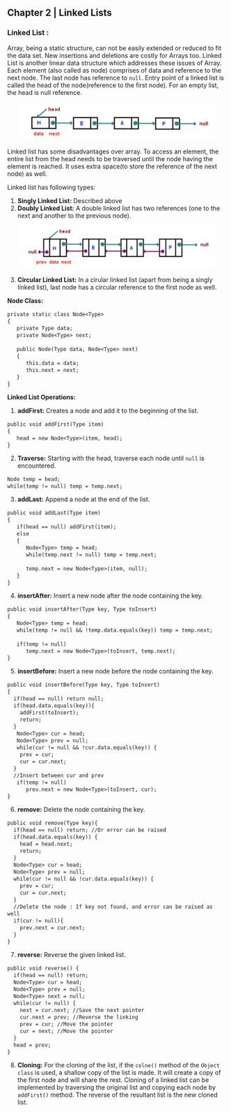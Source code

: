 ## Chapter 2 | Linked Lists
### Linked List :
Array, being a static structure, can not be easily extended or reduced to fit the data set. New insertions and deletions 
are costly for Arrays too. Linked List is another linear data structure which addresses these issues of Array. Each element
(also called as node) comprises of data and reference to the next node. The last node has reference to `null`. Entry point 
of a linked list is called the head of the node(reference to the first node). For an empty list, the head is null reference.   

<p align="center">
  <img src="/images/LinkedList.png" width="450"/>
</p>

Linked list has some disadvantages over array. To access an element, the entire list from the head needs to be traversed until
the node having the element is reached. It uses extra space(to store the reference of the next node) as well.

Linked list has following types:
1) **Singly Linked List:** Described above
2) **Doubly Linked List:** 
  A double linked list has two references (one to the next and another to the previous node).
  
<p align="center">
  <img src="/images/DLinkedList.png" width="450"/>
</p>

3) **Circular Linked List:** In a cirular linked list (apart from being a singly linked list), last node has a circular
reference to the first node as well.

**Node Class:**
```
private static class Node<Type>
{
   private Type data;
   private Node<Type> next;

   public Node(Type data, Node<Type> next)
   {
      this.data = data;
      this.next = next;
   }
}
```

**Linked List Operations:**

1. **addFirst:** Creates a node and add it to the beginning of the list.
```
public void addFirst(Type item)
{
   head = new Node<Type>(item, head);
}
```
2. **Traverse:** Starting with the head, traverse each node until `null` is encountered.
```
Node temp = head;
while(temp != null) temp = temp.next;
```
3. **addLast:** Append a node at the end of the list.
```
public void addLast(Type item)
{
   if(head == null) addFirst(item);
   else
   {
      Node<Type> temp = head;
      while(temp.next != null) temp = temp.next;

      temp.next = new Node<Type>(item, null);
   }
}
```
4. **insertAfter:** Insert a new node after the node containing the key.
```
public void insertAfter(Type key, Type toInsert)
{
   Node<Type> temp = head;
   while(temp != null && !temp.data.equals(key)) temp = temp.next;

   if(temp != null)
      temp.next = new Node<Type>(toInsert, temp.next);
}
```
5. **insertBefore:** Insert a new node before the node containing the key.
```
public void insertBefore(Type key, Type toInsert)
{
  if(head == null) return null;
  if(head.data.equals(key)){
    addFirst(toInsert);
    return;
  }
   Node<Type> cur = head;
   Node<Type> prev = null;
   while(cur != null && !cur.data.equals(key)) {
    prev = cur;
    cur = cur.next;
  }
  //Insert between cur and prev
   if(temp != null)
      prev.next = new Node<Type>(toInsert, cur);
}
```
6. **remove:** Delete the node containing the key.
```
public void remove(Type key){
  if(head == null) return; //Or error can be raised
  if(head.data.equals(key)) {
    head = head.next;
    return;
  }
  Node<Type> cur = head;
  Node<Type> prev = null;
  while(cur != null && !cur.data.equals(key)) {
    prev = cur;
    cur = cur.next;
  }
  //Delete the node : If key not found, and error can be raised as well
  if(cur != null){
    prev.next = cur.next;
  }
}
```
7. **reverse:** Reverse the given linked list.
```
public void reverse() {
  if(head == null) return;
  Node<Type> cur = head;
  Node<Type> prev = null;
  Node<Type> next = null;
  while(cur != null) {
    next = cur.next; //Save the next pointer
    cur.next = prev; //Reverse the linking
    prev = cur; //Move the pointer
    cur = next; //Move the pointer
  }
  head = prev;
}
```
8. **Cloning:** For the cloning of the list, if the `colne()` method of the `Object class` is used, a shallow copy of the list is made. It will create a copy of the first node and will share the rest. Cloning of a linked list can be implemented by traversing the original list and copying each node by `addFirst()` method. The reverse of the resultant list is the new cloned list.   
